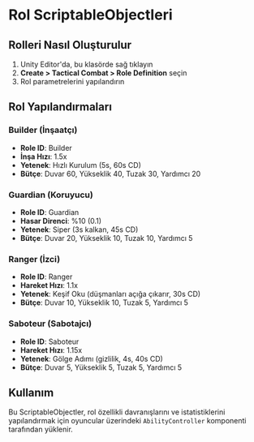 # Rol ScriptableObjectleri

## Rolleri Nasıl Oluşturulur

1. Unity Editor'da, bu klasörde sağ tıklayın
2. **Create > Tactical Combat > Role Definition** seçin
3. Rol parametrelerini yapılandırın

## Rol Yapılandırmaları

### Builder (İnşaatçı)
- **Role ID**: Builder
- **İnşa Hızı**: 1.5x
- **Yetenek**: Hızlı Kurulum (5s, 60s CD)
- **Bütçe**: Duvar 60, Yükseklik 40, Tuzak 30, Yardımcı 20

### Guardian (Koruyucu)
- **Role ID**: Guardian
- **Hasar Direnci**: %10 (0.1)
- **Yetenek**: Siper (3s kalkan, 45s CD)
- **Bütçe**: Duvar 20, Yükseklik 10, Tuzak 10, Yardımcı 5

### Ranger (İzci)
- **Role ID**: Ranger
- **Hareket Hızı**: 1.1x
- **Yetenek**: Keşif Oku (düşmanları açığa çıkarır, 30s CD)
- **Bütçe**: Duvar 10, Yükseklik 10, Tuzak 5, Yardımcı 5

### Saboteur (Sabotajcı)
- **Role ID**: Saboteur
- **Hareket Hızı**: 1.15x
- **Yetenek**: Gölge Adımı (gizlilik, 4s, 40s CD)
- **Bütçe**: Duvar 5, Yükseklik 5, Tuzak 5, Yardımcı 5

## Kullanım

Bu ScriptableObjectler, rol özellikli davranışlarını ve istatistiklerini yapılandırmak için oyuncular üzerindeki `AbilityController` komponenti tarafından yüklenir.
